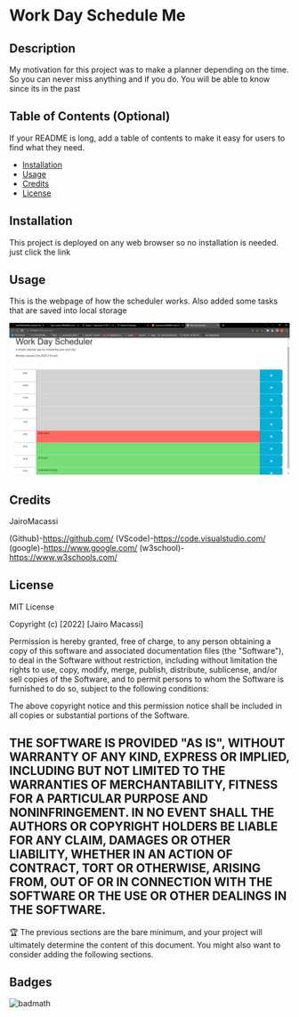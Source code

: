 # Work Day Schedule Me

## Description

My motivation for this project was to make a planner depending on the time. So you can never miss anything and if you do. You will be able to know since its in the past

## Table of Contents (Optional)

If your README is long, add a table of contents to make it easy for users to find what they need.

- [Installation](#installation)
- [Usage](#usage)
- [Credits](#credits)
- [License](#license)

## Installation

This project is deployed on any web browser so no installation is needed. just click the link

## Usage

This is the webpage of how the scheduler works. Also added some tasks that are saved into local storage

![](schedule-me.PNG)

  
## Credits

JairoMacassi

(Github)-https://github.com/ (VScode)-https://code.visualstudio.com/ (google)-https://www.google.com/ (w3school)-https://www.w3schools.com/

## License

MIT License

Copyright (c) [2022] [Jairo Macassi]

Permission is hereby granted, free of charge, to any person obtaining a copy
of this software and associated documentation files (the "Software"), to deal
in the Software without restriction, including without limitation the rights
to use, copy, modify, merge, publish, distribute, sublicense, and/or sell
copies of the Software, and to permit persons to whom the Software is
furnished to do so, subject to the following conditions:

The above copyright notice and this permission notice shall be included in all
copies or substantial portions of the Software.

THE SOFTWARE IS PROVIDED "AS IS", WITHOUT WARRANTY OF ANY KIND, EXPRESS OR
IMPLIED, INCLUDING BUT NOT LIMITED TO THE WARRANTIES OF MERCHANTABILITY,
FITNESS FOR A PARTICULAR PURPOSE AND NONINFRINGEMENT. IN NO EVENT SHALL THE
AUTHORS OR COPYRIGHT HOLDERS BE LIABLE FOR ANY CLAIM, DAMAGES OR OTHER
LIABILITY, WHETHER IN AN ACTION OF CONTRACT, TORT OR OTHERWISE, ARISING FROM,
OUT OF OR IN CONNECTION WITH THE SOFTWARE OR THE USE OR OTHER DEALINGS IN THE
SOFTWARE.
---

🏆 The previous sections are the bare minimum, and your project will ultimately determine the content of this document. You might also want to consider adding the following sections.

## Badges

![badmath](https://img.shields.io/github/languages/top/lernantino/badmath)

